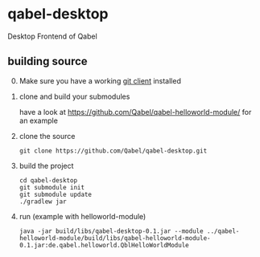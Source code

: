 qabel-desktop
=============

Desktop Frontend of Qabel

## building source

0. Make sure you have a working [git client](http://git-scm.com/) installed

0. clone and build your submodules

   have a look at https://github.com/Qabel/qabel-helloworld-module/ for an example
  
0. clone the source

   ```
   git clone https://github.com/Qabel/qabel-desktop.git
   ```
0. build the project

   ```
   cd qabel-desktop
   git submodule init
   git submodule update
   ./gradlew jar
   ```
0. run (example with helloworld-module)

   ```
   java -jar build/libs/qabel-desktop-0.1.jar --module ../qabel-helloworld-module/build/libs/qabel-helloworld-module-0.1.jar:de.qabel.helloworld.QblHelloWorldModule
   ```
